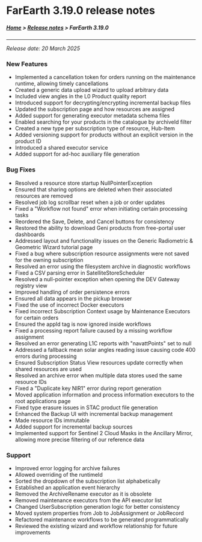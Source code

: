 # FarEarth 3.19.0 release notes

##### [Home](../README.md) > [Release notes](releaseNotesSummary.md) > FarEarth 3.19.0
---
*Release date: 20 March 2025*

### New Features
* Implemented a cancellation token for orders running on the maintenance runtime, allowing timely cancellations
* Created a generic data upload wizard to upload arbitrary data
* Included view angles in the L0 Product quality report
* Introduced support for decrypting/encrypting incremental backup files
* Updated the subscription page and how resources are assigned
* Added support for generating executor metadata schema files
* Enabled searching for your products in the catalogue by archiveId filter
* Created a new type per subscription type of resource, Hub-Item
* Added versioning support for products without an explicit version in the product ID
* Introduced a shared executor service
* Added support for ad-hoc auxiliary file generation

### Bug Fixes
* Resolved a resource store startup NullPointerException
* Ensured that sharing options are deleted when their associated resources are removed
* Resolved job log scrollbar reset when a job or order updates
* Fixed a "Workflow not found" error when initiating certain processing tasks
* Reordered the Save, Delete, and Cancel buttons for consistency
* Restored the ability to download Geni products from free-portal user dashboards
* Addressed layout and functionality issues on the Generic Radiometric & Geometric Wizard tutorial page
* Fixed a bug where subscription resource assignments were not saved for the owning subscription
* Resolved an error using the filesystem archive in diagnostic workflows
* Fixed a CSV parsing error in SatelliteStoreScheduler
* Resolved a null-pointer exception when opening the DEV Gateway registry view
* Improved handling of order persistence errors
* Ensured all data appears in the pickup browser
* Fixed the use of incorrect Docker executors
* Fixed incorrect Subscription Context usage by Maintenance Executors for certain orders
* Ensured the appId tag is now ignored inside workflows
* Fixed a processing report failure caused by a missing workflow assignment
* Resolved an error generating L1C reports with "navattPoints" set to null
* Addressed a fallback mean solar angles reading issue causing code 400 errors during processing
* Ensured Subscription Status View resources update correctly when shared resources are used
* Resolved an archive error when multiple data stores used the same resource IDs
* Fixed a "Duplicate key NIR1" error during report generation
* Moved application information and process information executors to the root applications page
* Fixed type erasure issues in STAC product file generation
* Enhanced the Backup UI with incremental backup management
* Made resource IDs immutable
* Added support for incremental backup sources
* Implemented support for Sentinel 2 Cloud Masks in the Ancillary Mirror, allowing more precise filtering of our reference data

### Support
* Improved error logging for archive failures
* Allowed overriding of the runtimeId
* Sorted the dropdown of the subscription list alphabetically
* Established an application event hierarchy
* Removed the ArchiveRename executor as it is obsolete
* Removed maintenance executors from the API executor list
* Changed UserSubscription generation logic for better consistency
* Moved system properties from Job to JobAssignment or JobRecord
* Refactored maintenance workflows to be generated programmatically
* Reviewed the existing wizard and workflow relationship for future improvements
